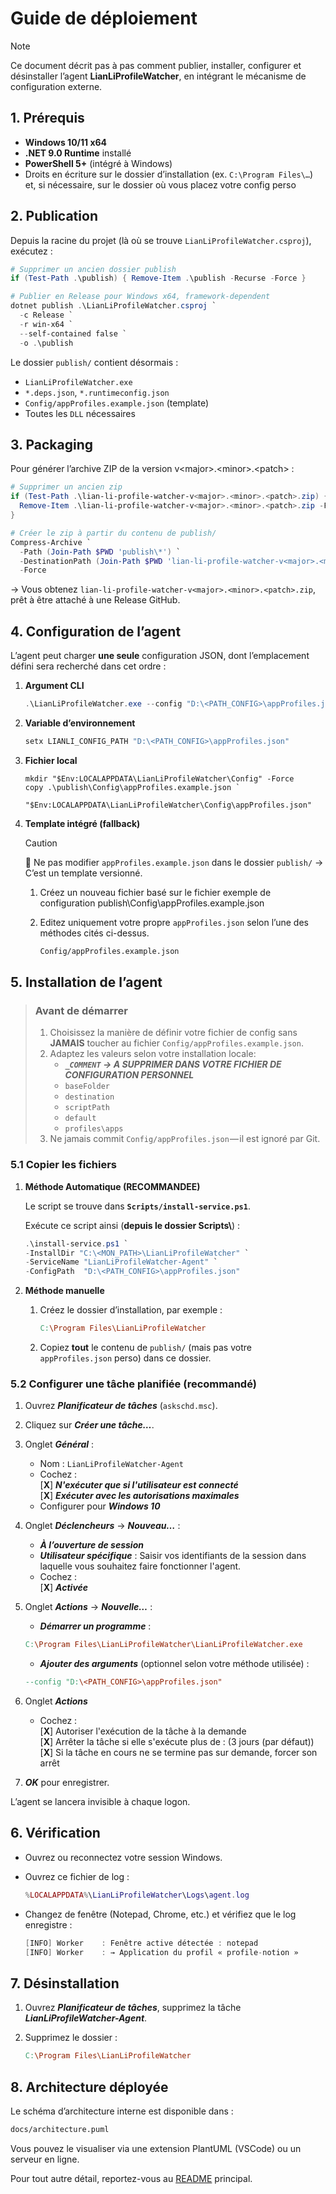 # Guide de déploiement

> [!NOTE]
> Ce document décrit pas à pas comment publier, installer, configurer et désinstaller l’agent **LianLiProfileWatcher**, en intégrant le mécanisme de configuration externe.

## 1. Prérequis

- **Windows 10/11 x64**  
- **.NET 9.0 Runtime** installé  
- **PowerShell 5+** (intégré à Windows)  
- Droits en écriture sur le dossier d’installation (ex. `C:\Program Files\…`) et, si nécessaire, sur le dossier où vous placez votre config perso

## 2. Publication

Depuis la racine du projet (là où se trouve `LianLiProfileWatcher.csproj`), exécutez :

```powershell
# Supprimer un ancien dossier publish
if (Test-Path .\publish) { Remove-Item .\publish -Recurse -Force }

# Publier en Release pour Windows x64, framework-dependent
dotnet publish .\LianLiProfileWatcher.csproj `
  -c Release `
  -r win-x64 `
  --self-contained false `
  -o .\publish
```

Le dossier `publish/` contient désormais :

- `LianLiProfileWatcher.exe`
- `*.deps.json`, `*.runtimeconfig.json`
- `Config/appProfiles.example.json` (template)
- Toutes les `DLL` nécessaires

## 3. Packaging

Pour générer l’archive ZIP de la version v\<major>.\<minor>.\<patch> :

```powershell
# Supprimer un ancien zip
if (Test-Path .\lian-li-profile-watcher-v<major>.<minor>.<patch>.zip) {
  Remove-Item .\lian-li-profile-watcher-v<major>.<minor>.<patch>.zip -Force
}

# Créer le zip à partir du contenu de publish/
Compress-Archive `
  -Path (Join-Path $PWD 'publish\*') `
  -DestinationPath (Join-Path $PWD 'lian-li-profile-watcher-v<major>.<minor>.<patch>.zip') `
  -Force
```

→ Vous obtenez `lian-li-profile-watcher-v<major>.<minor>.<patch>.zip`, prêt à être attaché à une Release GitHub.

## 4. Configuration de l’agent

L’agent peut charger **une seule** configuration JSON, dont l’emplacement défini sera recherché dans cet ordre :

1. **Argument CLI**

    ```powershell
    .\LianLiProfileWatcher.exe --config "D:\<PATH_CONFIG>\appProfiles.json"
    ```

2. **Variable d’environnement**

    ```powershell
    setx LIANLI_CONFIG_PATH "D:\<PATH_CONFIG>\appProfiles.json"
    ```

3. **Fichier local**

    ```shell
    mkdir "$Env:LOCALAPPDATA\LianLiProfileWatcher\Config" -Force
    copy .\publish\Config\appProfiles.example.json `
        "$Env:LOCALAPPDATA\LianLiProfileWatcher\Config\appProfiles.json"
    ```

4. **Template intégré (fallback)**

    > [!CAUTION]
    > 📢 Ne pas modifier ``appProfiles.example.json`` dans le dossier ``publish/`` → C’est un template versionné.

    1. Créez un nouveau fichier basé sur le fichier exemple de configuration publish\Config\appProfiles.example.json  
    2. Editez uniquement votre propre ``appProfiles.json`` selon l’une des méthodes cités ci-dessus.

        ```bash
        Config/appProfiles.example.json
        ```

## 5. Installation de l’agent

> ### Avant de démarrer
>
>1. Choisissez la manière de définir votre fichier de config sans **JAMAIS** toucher au fichier  `Config/appProfiles.example.json`.
>2. Adaptez les valeurs selon votre installation locale:
>    - ***`_COMMENT` → A SUPPRIMER DANS VOTRE FICHIER DE CONFIGURATION PERSONNEL***
>    - `baseFolder`
>    - `destination`
>    - `scriptPath`
>    - `default`
>    - `profiles\apps`
>3. Ne jamais commit `Config/appProfiles.json` — il est ignoré par Git.

### 5.1 Copier les fichiers

1. **Méthode Automatique (RECOMMANDEE)**

    Le script se trouve dans **`Scripts/install-service.ps1`**.

    Exécute ce script ainsi (**depuis le dossier Scripts\\**) :

    ```powershell
    .\install-service.ps1 `
    -InstallDir "C:\<MON_PATH>\LianLiProfileWatcher" `
    -ServiceName "LianLiProfileWatcher-Agent" `
    -ConfigPath  "D:\<PATH_CONFIG>\appProfiles.json"
    ```

2. **Méthode manuelle**
    1. Créez le dossier d’installation, par exemple :

        ```makefile
        C:\Program Files\LianLiProfileWatcher
        ```

    2. Copiez **tout** le contenu de `publish/` (mais pas votre `appProfiles.json` perso) dans ce dossier.

### 5.2 Configurer une tâche planifiée (recommandé)

1. Ouvrez ***Planificateur de tâches*** (`askschd.msc`).
2. Cliquez sur ***Créer une tâche…***.
3. Onglet ***Général*** :
    - Nom : `LianLiProfileWatcher-Agent`
    - Cochez :  
    [**X**] ***N'exécuter que si l'utilisateur est connecté***  
    [**X**] ***Exécuter avec les autorisations maximales***
    - Configurer pour ***Windows 10***
4. Onglet ***Déclencheurs*** → ***Nouveau…*** :
    - ***À l’ouverture de session***
    - ***Utilisateur spécifique*** : Saisir vos identifiants de la session dans laquelle vous souhaitez faire fonctionner l'agent.
    - Cochez :  
    [**X**] ***Activée***
5. Onglet ***Actions*** → ***Nouvelle…*** :
    - ***Démarrer un programme*** :

    ```makefile
    C:\Program Files\LianLiProfileWatcher\LianLiProfileWatcher.exe
    ```

    - ***Ajouter des arguments*** (optionnel selon votre méthode utilisée) :

    ```makefile
    --config "D:\<PATH_CONFIG>\appProfiles.json"
    ```

6. Onglet ***Actions***

    - Cochez :  
    [**X**] Autoriser l'exécution de la tâche à la demande  
    [**X**] Arrêter la tâche si elle s'exécute plus de : (3 jours (par défaut))  
    [**X**] Si la tâche en cours ne se termine pas sur demande, forcer son arrêt

7. ***OK*** pour enregistrer.

L’agent se lancera invisible à chaque logon.

## 6. Vérification

- Ouvrez ou reconnectez votre session Windows.
- Ouvrez ce fichier de log :

    ```lua
    %LOCALAPPDATA%\LianLiProfileWatcher\Logs\agent.log
    ```

- Changez de fenêtre (Notepad, Chrome, etc.) et vérifiez que le log enregistre :

    ```csharp
    [INFO] Worker    : Fenêtre active détectée : notepad
    [INFO] Worker    : → Application du profil « profile-notion »
    ```

## 7. Désinstallation

1. Ouvrez ***Planificateur de tâches***, supprimez la tâche ***LianLiProfileWatcher-Agent***.
2. Supprimez le dossier :

    ```makefile
    C:\Program Files\LianLiProfileWatcher
    ```

## 8. Architecture déployée

Le schéma d’architecture interne est disponible dans :

```bash
docs/architecture.puml
```

Vous pouvez le visualiser via une extension PlantUML (VSCode) ou un serveur en ligne.

Pour tout autre détail, reportez-vous au [README](README.md) principal.
